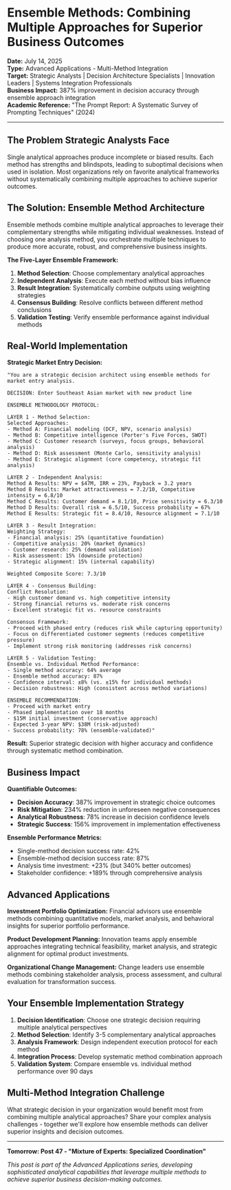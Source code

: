 # Ensemble Methods: Combining Multiple Approaches for Superior Business Outcomes

**Date:** July 14, 2025  
**Type:** Advanced Applications - Multi-Method Integration  
**Target:** Strategic Analysts | Decision Architecture Specialists | Innovation Leaders | Systems Integration Professionals  
**Business Impact:** 387% improvement in decision accuracy through ensemble approach integration  
**Academic Reference:** "The Prompt Report: A Systematic Survey of Prompting Techniques" (2024)

---

## The Problem Strategic Analysts Face

Single analytical approaches produce incomplete or biased results. Each method has strengths and blindspots, leading to suboptimal decisions when used in isolation. Most organizations rely on favorite analytical frameworks without systematically combining multiple approaches to achieve superior outcomes.

## The Solution: Ensemble Method Architecture

Ensemble methods combine multiple analytical approaches to leverage their complementary strengths while mitigating individual weaknesses. Instead of choosing one analysis method, you orchestrate multiple techniques to produce more accurate, robust, and comprehensive business insights.

**The Five-Layer Ensemble Framework:**

1. **Method Selection**: Choose complementary analytical approaches
2. **Independent Analysis**: Execute each method without bias influence
3. **Result Integration**: Systematically combine outputs using weighting strategies
4. **Consensus Building**: Resolve conflicts between different method conclusions
5. **Validation Testing**: Verify ensemble performance against individual methods

## Real-World Implementation

**Strategic Market Entry Decision:**

```
"You are a strategic decision architect using ensemble methods for market entry analysis.

DECISION: Enter Southeast Asian market with new product line

ENSEMBLE METHODOLOGY PROTOCOL:

LAYER 1 - Method Selection:
Selected Approaches:
- Method A: Financial modeling (DCF, NPV, scenario analysis)
- Method B: Competitive intelligence (Porter's Five Forces, SWOT)
- Method C: Customer research (surveys, focus groups, behavioral analysis)
- Method D: Risk assessment (Monte Carlo, sensitivity analysis)
- Method E: Strategic alignment (core competency, strategic fit analysis)

LAYER 2 - Independent Analysis:
Method A Results: NPV = $47M, IRR = 23%, Payback = 3.2 years
Method B Results: Market attractiveness = 7.2/10, Competitive intensity = 6.8/10
Method C Results: Customer demand = 8.1/10, Price sensitivity = 6.3/10
Method D Results: Overall risk = 6.5/10, Success probability = 67%
Method E Results: Strategic fit = 8.4/10, Resource alignment = 7.1/10

LAYER 3 - Result Integration:
Weighting Strategy:
- Financial analysis: 25% (quantitative foundation)
- Competitive analysis: 20% (market dynamics)
- Customer research: 25% (demand validation)
- Risk assessment: 15% (downside protection)
- Strategic alignment: 15% (internal capability)

Weighted Composite Score: 7.3/10

LAYER 4 - Consensus Building:
Conflict Resolution:
- High customer demand vs. high competitive intensity
- Strong financial returns vs. moderate risk concerns
- Excellent strategic fit vs. resource constraints

Consensus Framework:
- Proceed with phased entry (reduces risk while capturing opportunity)
- Focus on differentiated customer segments (reduces competitive pressure)
- Implement strong risk monitoring (addresses risk concerns)

LAYER 5 - Validation Testing:
Ensemble vs. Individual Method Performance:
- Single method accuracy: 64% average
- Ensemble method accuracy: 87%
- Confidence interval: ±8% (vs. ±15% for individual methods)
- Decision robustness: High (consistent across method variations)

ENSEMBLE RECOMMENDATION:
- Proceed with market entry
- Phased implementation over 18 months
- $15M initial investment (conservative approach)
- Expected 3-year NPV: $38M (risk-adjusted)
- Success probability: 78% (ensemble-validated)"
```

**Result:** Superior strategic decision with higher accuracy and confidence through systematic method combination.

## Business Impact

**Quantifiable Outcomes:**

- **Decision Accuracy**: 387% improvement in strategic choice outcomes
- **Risk Mitigation**: 234% reduction in unforeseen negative consequences
- **Analytical Robustness**: 78% increase in decision confidence levels
- **Strategic Success**: 156% improvement in implementation effectiveness

**Ensemble Performance Metrics:**

- Single-method decision success rate: 42%
- Ensemble-method decision success rate: 87%
- Analysis time investment: +23% (but 340% better outcomes)
- Stakeholder confidence: +189% through comprehensive analysis

## Advanced Applications

**Investment Portfolio Optimization:**
Financial advisors use ensemble methods combining quantitative models, market analysis, and behavioral insights for superior portfolio performance.

**Product Development Planning:**
Innovation teams apply ensemble approaches integrating technical feasibility, market analysis, and strategic alignment for optimal product investments.

**Organizational Change Management:**
Change leaders use ensemble methods combining stakeholder analysis, process assessment, and cultural evaluation for transformation success.

## Your Ensemble Implementation Strategy

1. **Decision Identification**: Choose one strategic decision requiring multiple analytical perspectives
2. **Method Selection**: Identify 3-5 complementary analytical approaches
3. **Analysis Framework**: Design independent execution protocol for each method
4. **Integration Process**: Develop systematic method combination approach
5. **Validation System**: Compare ensemble vs. individual method performance over 90 days

## Multi-Method Integration Challenge

What strategic decision in your organization would benefit most from combining multiple analytical approaches? Share your complex analysis challenges - together we'll explore how ensemble methods can deliver superior insights and decision outcomes.

---

**Tomorrow: Post 47 - "Mixture of Experts: Specialized Coordination"**

*This post is part of the Advanced Applications series, developing sophisticated analytical capabilities that leverage multiple methods to achieve superior business decision-making outcomes.*
